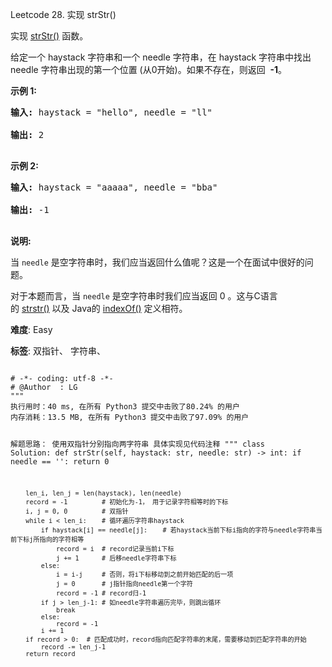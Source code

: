 Leetcode 28. 实现 strStr()
<p>实现&nbsp;<a href="https://baike.baidu.com/item/strstr/811469" target="_blank">strStr()</a>&nbsp;函数。</p>


<p>给定一个&nbsp;haystack 字符串和一个 needle 字符串，在 haystack 字符串中找出 needle 字符串出现的第一个位置 (从0开始)。如果不存在，则返回&nbsp; <strong>-1</strong>。</p>



<p><strong>示例 1:</strong></p>



<pre><strong>输入:</strong> haystack = &quot;hello&quot;, needle = &quot;ll&quot;

<strong>输出:</strong> 2

</pre>



<p><strong>示例 2:</strong></p>



<pre><strong>输入:</strong> haystack = &quot;aaaaa&quot;, needle = &quot;bba&quot;

<strong>输出:</strong> -1

</pre>



<p><strong>说明:</strong></p>



<p>当&nbsp;<code>needle</code>&nbsp;是空字符串时，我们应当返回什么值呢？这是一个在面试中很好的问题。</p>



<p>对于本题而言，当&nbsp;<code>needle</code>&nbsp;是空字符串时我们应当返回 0 。这与C语言的&nbsp;<a href="https://baike.baidu.com/item/strstr/811469" target="_blank">strstr()</a>&nbsp;以及 Java的&nbsp;<a href="https://docs.oracle.com/javase/7/docs/api/java/lang/String.html#indexOf(java.lang.String)" target="_blank">indexOf()</a>&nbsp;定义相符。</p>





 **难度**: Easy



 **标签**: 双指针、 字符串、 





<div class="hcb_wrap">
<pre class="prism undefined-numbers lang-python" data-lang="Python"><code>
# -*- coding: utf-8 -*-
# @Author  : LG
"""
执行用时：40 ms, 在所有 Python3 提交中击败了80.24% 的用户
内存消耗：13.5 MB, 在所有 Python3 提交中击败了97.09% 的用户

解题思路：
    使用双指针分别指向两字符串
    具体实现见代码注释
"""
class Solution:
    def strStr(self, haystack: str, needle: str) -> int:
        if needle == '':
            return 0

        len_i, len_j = len(haystack), len(needle)
        record = -1         # 初始化为-1， 用于记录字符相等时的下标
        i, j = 0, 0         # 双指针
        while i < len_i:    # 循环遍历字符串haystack
            if haystack[i] == needle[j]:    # 若haystack当前下标i指向的字符与needle字符串当前下标j所指向的字符相等
                record = i  # record记录当前i下标
                j += 1      # 后移needle字符串下标
            else:
                i = i-j     # 否则，将i下标移动到之前开始匹配的后一项
                j = 0       # j指针指向needle第一个字符
                record = -1 # record归-1
            if j > len_j-1: # 如needle字符串遍历完毕，则跳出循环
                break
            else:
                record = -1
            i += 1
        if record > 0:  # 匹配成功时，record指向匹配字符串的末尾，需要移动到匹配字符串的开始
            record -= len_j-1
        return record
</code></pre></div>
